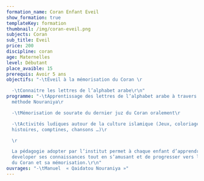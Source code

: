 ```yaml
---
formation_name: Coran Enfant Eveil
show_formation: true
templateKey: formation
thumbnail: /img/coran-eveil.png
subjects: Coran
sub_title: Eveil
price: 200
discipline: coran
age: Maternelles
level: Débutant
place_avaible: 15
prerequis: Avoir 5 ans
objectifs: "-\tÉveil à la mémorisation du Coran \r

  -\tConnaitre les lettres de l’alphabet arabe\r\n"
programme: "-\tApprentissage des lettres de l’alphabet arabe à travers la
  méthode Nouraniya\r

  -\tMémorisation de sourate du dernier juz du Coran oralement\r

  -\tActivités ludiques autour de la culture islamique (Jeux, coloriages,
  histoires, comptines, chansons …)\r

  \r

  La pédagogie adopter par l’institut permet à chaque enfant d’apprendre et de
  developer ses connaissances tout en s’amusant et de progresser vers la lecture
  du Coran et sa mémorisation.\r\n"
ouvrages: "-\tManuel  « Qaidatou Nouraniya »"
---
```

